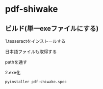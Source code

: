 # pdf-shiwake

## ビルド(単一exeファイルにする)

1.tesseractをインストールする

日本語ファイルも取得する

pathを通す

2.exe化

```
pyinstaller pdf-shiwake.spec
```
